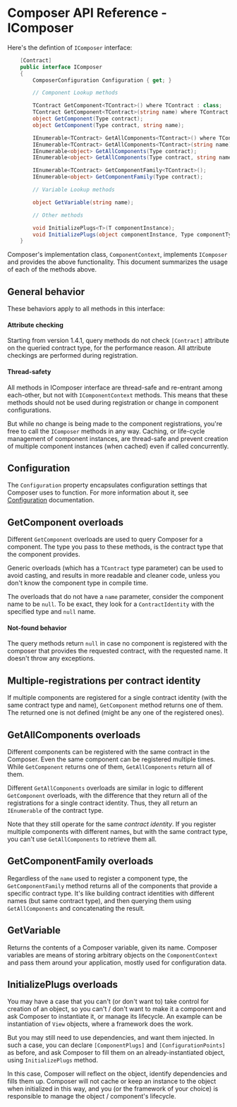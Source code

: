 # Composer API Reference - IComposer

Here's the defintion of `IComposer` interface:

```csharp
	[Contract]
	public interface IComposer
	{
        ComposerConfiguration Configuration { get; }

		// Component Lookup methods

		TContract GetComponent<TContract>() where TContract : class;
		TContract GetComponent<TContract>(string name) where TContract : class;
		object GetComponent(Type contract);
		object GetComponent(Type contract, string name);

		IEnumerable<TContract> GetAllComponents<TContract>() where TContract : class;
		IEnumerable<TContract> GetAllComponents<TContract>(string name) where TContract : class;
		IEnumerable<object> GetAllComponents(Type contract);
		IEnumerable<object> GetAllComponents(Type contract, string name);

		IEnumerable<TContract> GetComponentFamily<TContract>();
		IEnumerable<object> GetComponentFamily(Type contract);

		// Variable Lookup methods

		object GetVariable(string name);

		// Other methods

		void InitializePlugs<T>(T componentInstance);
		void InitializePlugs(object componentInstance, Type componentType);
	}
```

Composer's implementation class, `ComponentContext`, implements `IComposer` and provides the above
functionality. This document summarizes the usage of each of the methods above.



## General behavior

These behaviors apply to all methods in this interface:

#### Attribute checking

Starting from version 1.4.1, query methods do not check `[Contract]` attribute on the queried
contract type, for the performance reason. All attribute checkings are performed during registration.

#### Thread-safety

All methods in IComposer interface are thread-safe and re-entrant among each-other, but not
with `IComponentContext` methods. This means that these methods should not be used during
registration or change in component configurations. 

But while no change is being made to the
component registrations, you're free to call the `IComposer` methods in any way. Caching, or
life-cycle management of component instances, are thread-safe and prevent creation of multiple
component instances (when cached) even if called concurrently.



## Configuration

The `Configuration` property encapsulates configuration settings that Composer uses to function.
For more information about it, see [Configuration](configuration.md) documentation.



## GetComponent overloads

Different `GetComponent` overloads are used to query Composer for a component. The type you pass to these
methods, is the contract type that the component provides.

Generic overloads (which has a `TContract` type parameter) can be used to avoid casting, and results in
more readable and cleaner code, unless you don't know the component type in compile time.

The overloads that do not have a `name` parameter, consider the component name to be `null`. To be
exact, they look for a `ContractIdentity` with the specified type and `null` name.

#### Not-found behavior

The query methods return `null` in case no component is registered with the composer that
provides the requested contract, with the requested name. It doesn't throw any exceptions.

## Multiple-registrations per contract identity

If multiple components are registered for a single contract identity (with the same contract type
and name), `GetComponent` method returns one of them. The returned one is not defined (might be
any one of the registered ones).



## GetAllComponents overloads

Different components can be registered with the same contract in the Composer. Even the same component
can be registered multiple times. While `GetComponent` returns one of them, `GetAllComponents` return
all of them.

Different `GetAllComponents` overloads are similar in logic to different `GetComponent` overloads, with
the difference that they return all of the registrations for a single contract identity. Thus, they all
return an `IEnumerable` of the contract type.

Note that they still operate for the same *contract identity*. If you register multiple components with
different names, but with the same contract type, you can't use `GetAllComponents` to retrieve them all.



## GetComponentFamily overloads

Regardless of the `name` used to register a component type, the `GetComponentFamily` method returns all
of the components that provide a specific contract type. It's like building contract identities with
different names (but same contract type), and then querying them using `GetAllComponents` and 
concatenating the result.



## GetVariable

Returns the contents of a Composer variable, given its name. Composer variables are means of storing 
arbitrary objects on the `ComponentContext` and pass them around your application, mostly used for 
configuration data.



## InitializePlugs overloads

You may have a case that you can't (or don't want to) take control for creation of an object, 
so you can't / don't want to make it a component and ask Composer to instantiate it, or manage 
its lifecycle. An example can be instantiation of `View` objects, where a framework does the
work.

But you may still need to use dependencies, and want them injected. In such a case, you can
declare `[ComponentPlugs]` and `[ConfigurationPoints]` as before, and ask Composer to fill them
on an already-instantiated object, using `InitializePlugs` method.

In this case, Composer will reflect on the object, identify dependencies and fills them up.
Composer will not cache or keep an instance to the object when initialized in this way, and you
(or the framework of your choice) is responsible to manage the object / component's lifecycle.
